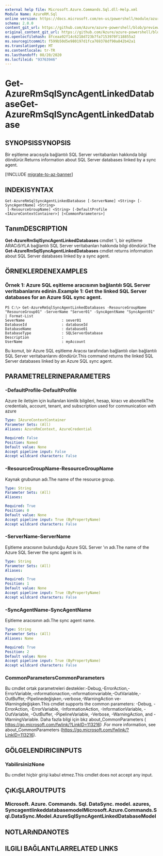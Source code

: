 ```yaml
---
external help file: Microsoft.Azure.Commands.Sql.dll-Help.xml
Module Name: AzureRM.Sql
online version: https://docs.microsoft.com/en-us/powershell/module/azurerm.sql/get-azurermsqlsyncagentlinkeddatabase
schema: 2.0.0
content_git_url: https://github.com/Azure/azure-powershell/blob/preview/src/ResourceManager/Sql/Commands.Sql/help/Get-AzureRmSqlSyncAgentLinkedDatabase.md
original_content_git_url: https://github.com/Azure/azure-powershell/blob/preview/src/ResourceManager/Sql/Commands.Sql/help/Get-AzureRmSqlSyncAgentLinkedDatabase.md
ms.openlocfilehash: 8fceaa92f14c6218d723b7fa7153970f118855a2
ms.sourcegitcommit: f599b50d5e980197d1fca769378df90a842b42a1
ms.translationtype: MT
ms.contentlocale: tr-TR
ms.lasthandoff: 08/20/2020
ms.locfileid: "93763946"
---
```

# <span data-ttu-id="229a5-101">Get-AzureRmSqlSyncAgentLinkedDatabase</span><span class="sxs-lookup"><span data-stu-id="229a5-101">Get-AzureRmSqlSyncAgentLinkedDatabase</span></span>

## <span data-ttu-id="229a5-102">SYNOPSIS</span><span class="sxs-lookup"><span data-stu-id="229a5-102">SYNOPSIS</span></span>
<span data-ttu-id="229a5-103">Bir eşitleme aracısıyla bağlantılı SQL Server veritabanları hakkında bilgi döndürür.</span><span class="sxs-lookup"><span data-stu-id="229a5-103">Returns information about SQL Server databases linked by a sync agent.</span></span>

[!INCLUDE [migrate-to-az-banner](../../includes/migrate-to-az-banner.md)]

## <span data-ttu-id="229a5-104">INDEKI</span><span class="sxs-lookup"><span data-stu-id="229a5-104">SYNTAX</span></span>

```
Get-AzureRmSqlSyncAgentLinkedDatabase [-ServerName] <String> [-SyncAgentName] <String>
 [-ResourceGroupName] <String> [-DefaultProfile <IAzureContextContainer>] [<CommonParameters>]
```

## <span data-ttu-id="229a5-105">Tanım</span><span class="sxs-lookup"><span data-stu-id="229a5-105">DESCRIPTION</span></span>
<span data-ttu-id="229a5-106">**Get-AzureRmSqlSyncAgentLinkedDatabases** cmdlet 'i, bir eşitleme ARACıSıYLA bağlantılı SQL Server veritabanları hakkında bilgi döndürür.</span><span class="sxs-lookup"><span data-stu-id="229a5-106">The **Get-AzureRmSqlSyncAgentLinkedDatabases** cmdlet returns information about SQL Server databases linked by a sync agent.</span></span>

## <span data-ttu-id="229a5-107">ÖRNEKLERDEN</span><span class="sxs-lookup"><span data-stu-id="229a5-107">EXAMPLES</span></span>

### <span data-ttu-id="229a5-108">Örnek 1: Azure SQL eşitleme aracısının bağlantılı SQL Server veritabanlarını edinin.</span><span class="sxs-lookup"><span data-stu-id="229a5-108">Example 1: Get the linked SQL Server databases for an Azure SQL sync agent.</span></span>
```
PS C:\> Get-AzureRmSqlSyncAgentLinkedDatabases -ResourceGroupName "ResourceGroup01" -ServerName "Server01" -SyncAgentName "SyncAgent01" | Format-List
SeverName                 : sever01
DatabaseId                : databaseId
DatabaseName              : database01
DatabaseType              : SQLServerDatabase
Description               : 
UserName                  : myAccount
```

<span data-ttu-id="229a5-109">Bu komut, bir Azure SQL eşitleme Aracısı tarafından bağlantılı olan bağlantılı SQL Server veritabanlarını döndürür.</span><span class="sxs-lookup"><span data-stu-id="229a5-109">This command returns the linked SQL Server databases linked by an Azure SQL sync agent.</span></span>

## <span data-ttu-id="229a5-110">PARAMETRELERINE</span><span class="sxs-lookup"><span data-stu-id="229a5-110">PARAMETERS</span></span>

### <span data-ttu-id="229a5-111">-DefaultProfile</span><span class="sxs-lookup"><span data-stu-id="229a5-111">-DefaultProfile</span></span>
<span data-ttu-id="229a5-112">Azure ile iletişim için kullanılan kimlik bilgileri, hesap, kiracı ve abonelik</span><span class="sxs-lookup"><span data-stu-id="229a5-112">The credentials, account, tenant, and subscription used for communication with azure</span></span>

```yaml
Type: IAzureContextContainer
Parameter Sets: (All)
Aliases: AzureRmContext, AzureCredential

Required: False
Position: Named
Default value: None
Accept pipeline input: False
Accept wildcard characters: False
```

### <span data-ttu-id="229a5-113">-ResourceGroupName</span><span class="sxs-lookup"><span data-stu-id="229a5-113">-ResourceGroupName</span></span>
<span data-ttu-id="229a5-114">Kaynak grubunun adı.</span><span class="sxs-lookup"><span data-stu-id="229a5-114">The name of the resource group.</span></span>

```yaml
Type: String
Parameter Sets: (All)
Aliases:

Required: True
Position: 0
Default value: None
Accept pipeline input: True (ByPropertyName)
Accept wildcard characters: False
```

### <span data-ttu-id="229a5-115">-ServerName</span><span class="sxs-lookup"><span data-stu-id="229a5-115">-ServerName</span></span>
<span data-ttu-id="229a5-116">Eşitleme aracısının bulunduğu Azure SQL Server 'ın adı.</span><span class="sxs-lookup"><span data-stu-id="229a5-116">The name of the Azure SQL Server the sync agent is in.</span></span>

```yaml
Type: String
Parameter Sets: (All)
Aliases:

Required: True
Position: 1
Default value: None
Accept pipeline input: True (ByPropertyName)
Accept wildcard characters: False
```

### <span data-ttu-id="229a5-117">-SyncAgentName</span><span class="sxs-lookup"><span data-stu-id="229a5-117">-SyncAgentName</span></span>
<span data-ttu-id="229a5-118">Eşitleme aracısının adı.</span><span class="sxs-lookup"><span data-stu-id="229a5-118">The sync agent name.</span></span>

```yaml
Type: String
Parameter Sets: (All)
Aliases: Name

Required: True
Position: 2
Default value: None
Accept pipeline input: True (ByPropertyName)
Accept wildcard characters: False
```

### <span data-ttu-id="229a5-119">CommonParameters</span><span class="sxs-lookup"><span data-stu-id="229a5-119">CommonParameters</span></span>
<span data-ttu-id="229a5-120">Bu cmdlet ortak parametreleri destekler:-Debug,-ErrorAction,-ErrorVariable,-ınformationaction,-ınformationvariable,-OutVariable,-OutBuffer,-Pipelinedeğişken,-verbose,-WarningAction ve-Warningdeğişken.</span><span class="sxs-lookup"><span data-stu-id="229a5-120">This cmdlet supports the common parameters: -Debug, -ErrorAction, -ErrorVariable, -InformationAction, -InformationVariable, -OutVariable, -OutBuffer, -PipelineVariable, -Verbose, -WarningAction, and -WarningVariable.</span></span> <span data-ttu-id="229a5-121">Daha fazla bilgi için bkz about_CommonParameters ( https://go.microsoft.com/fwlink/?LinkID=113216) .</span><span class="sxs-lookup"><span data-stu-id="229a5-121">For more information, see about_CommonParameters (https://go.microsoft.com/fwlink/?LinkID=113216).</span></span>

## <span data-ttu-id="229a5-122">GÖLGELENDIRICI</span><span class="sxs-lookup"><span data-stu-id="229a5-122">INPUTS</span></span>

### <span data-ttu-id="229a5-123">Yabilirsiniz</span><span class="sxs-lookup"><span data-stu-id="229a5-123">None</span></span>
<span data-ttu-id="229a5-124">Bu cmdlet hiçbir girişi kabul etmez.</span><span class="sxs-lookup"><span data-stu-id="229a5-124">This cmdlet does not accept any input.</span></span>

## <span data-ttu-id="229a5-125">ÇıKıŞLAR</span><span class="sxs-lookup"><span data-stu-id="229a5-125">OUTPUTS</span></span>

### <span data-ttu-id="229a5-126">Microsoft. Azure. Commands. Sql. DataSync. model. azures, Syncagentlinkeddatabasemodel</span><span class="sxs-lookup"><span data-stu-id="229a5-126">Microsoft.Azure.Commands.Sql.DataSync.Model.AzureSqlSyncAgentLinkedDatabaseModel</span></span>

## <span data-ttu-id="229a5-127">NOTLARıNDA</span><span class="sxs-lookup"><span data-stu-id="229a5-127">NOTES</span></span>

## <span data-ttu-id="229a5-128">ILGILI BAĞLANTıLAR</span><span class="sxs-lookup"><span data-stu-id="229a5-128">RELATED LINKS</span></span>
